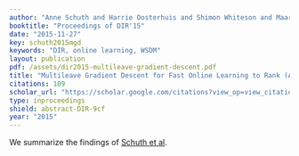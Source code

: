 ```yaml
---
author: "Anne Schuth and Harrie Oosterhuis and Shimon Whiteson and Maarten de Rijke"
booktitle: "Proceedings of DIR'15"
date: "2015-11-27"
key: schuth2015mgd
keywords: "DIR, online learning, WSDM"
layout: publication
pdf: /assets/dir2015-multileave-gradient-descent.pdf
title: "Multileave Gradient Descent for Fast Online Learning to Rank (Abstract)"
citations: 109
scholar_url: "https://scholar.google.com/citations?view_op=view_citation&hl=en&user=Y3ahb_wAAAAJ&pagesize=100&citation_for_view=Y3ahb_wAAAAJ:M7yex6snE4oC"
type: inproceedings
shield: abstract-DIR-9cf
year: "2015"
---
```


We summarize the findings of [Schuth et al](/publications/schuth2016multileave).
